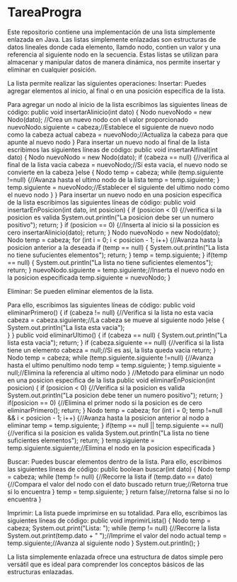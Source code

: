 # TareaProgra

Este repositorio contiene una implementación de una lista simplemente enlazada en Java. 
Las listas simplemente enlazadas son estructuras de datos lineales donde cada elemento, llamdo nodo, contien un valor y una referencia al siguiente nodo en la secuencia. Estas listas se utilizan para almacenar y manipular datos de manera dinámica, nos permite insertar y eliminar en cualquier posición.

La lista permite realizar las siguientes operaciones:
Insertar: Puedes agregar elementos al inicio, al final o en una posición específica de la lista.

  Para agregar un nodo al inicio de la lista escribimos las siguientes líneas de código:
      public void insertarAlinicio(int dato) {
	    Nodo nuevoNodo = new Nodo(dato); //Crea un nuevo nodo con el valor proporcionado
	    nuevoNodo.siguiente = cabeza;//Establece el siguiente de nuevo nodo como la cabeza actual
	    cabeza = nuevoNodo;//Actualiza la cabeza para que apunte al nuevo nodo
       }
  Para insertar un nuevo nodo al final de la lista escribimos las siguientes líneas de código:
      public void insertarAlfinal(int dato) {
	    Nodo nuevoNodo = new Nodo(dato);
	    if (cabeza == null) {//verifica al final de la lista vacia
  		cabeza = nuevoNodo;//Si esta vacia, el nuevo nodo se convierte en la cabeza
	    }else {
		  Nodo temp = cabeza;
	  	while (temp.siguiente !=null) {//Avanza hasta el ultimo nodo de la lista
			temp = temp.siguiente;
  		}
	  	temp.siguiente = nuevoNodo;//Establecer el siguiente del ultimo nodo como el nuevo nodo
  	  }
      }
  Para insertar un nuevo nodo en una posicion especifica de la lista escribimos las siguientes líneas de código:
      public void insertarEnPosicion(int dato, int posicion) {
	    if (posicion < 0) {//verifica si la posicion es valida
		  System.out.println("La posicion debe ser un numero positivo");
	  	return;
    	}
	    if (posicion == 0) {//Inserta al inicio si la possicion es cero
		  insertarAlinicio(dato);
		  return;
	    }
    	Nodo nuevoNodo = new Nodo(dato);
	    Nodo temp = cabeza;
    	for (int i = 0; i < posicion - 1; i++) {//Avanza hasta la posicion anterior a la deseada
	  	if (temp == null) {
			System.out.println("La lista no tiene sufucientes elementos");
			return;
	  	}
		  temp = temp.siguiente;
	    }
	   if(temp == null) {
		  System.out.println("La lista no tiene suficientes elementos");
	  	return;
  	}
	  nuevoNodo.siguiente = temp.siguiente;//Inserta el nuevo nodo en la posicion especificada
	  temp.siguiente = nuevoNodo;
    }
    
Eliminar: Se pueden eliminar elementos de la lista.

  Para ello, escribimos las siguientes líneas de código:
      public void eliminarPrimero() {
	    if (cabeza != null) {//Verifica si la lista no esta vacia
		  cabeza = cabeza.siguiente;//La cabeza se mueve al siguiente nodo
	    }else {
		  System.out.println("La lista esta vacia");	
	    }
      }
	    public void eliminarUltimo() {
		  if (cabeza == null) {
			System.out.println("La lista esta vacia");
			return;
	  	}
	  if (cabeza.siguiente == null) {//verifica si la lista tiene un elemento
		cabeza = null;//Si es asi, la lista queda vacia
		return;
	  }
  	Nodo temp = cabeza;
	  while (temp.siguiente.siguiente !=null) {//Avanza hasta el ultimo penultimo nodo
		temp = temp.siguiente;
  	}
	  temp.siguiente = null;//Elimina la referencia al ultimo nodo
  }
    //Metodo para eliminar un nodo en una posicion especifica de la lista
    public void eliminarEnPosicion(int posicion) {
	  if (posicion < 0) {//Verifica si la posicion es valida
		System.out.println("La posicion debe tener un numero positivo");
		return;
	  }
  	if(posicion == 0) {//Elimina el primer nodo si la posicion es de cero
		eliminarPrimero();
		return;
	  }
	  Nodo temp = cabeza;
  	for (int i = 0; temp !=null && i < posicion - 1; i++) {//Avanza hasta la posicion anterior al nodo a eliminar
		temp = temp.siguiente;
  	}
	  if(temp == null || temp.siguiente == null) {//verifica si la posicion es valida
		System.out.println("La lista no tiene suficientes elementos");
		return;
	  }
	  temp.siguiente = temp.siguiente.siguiente;//Elimina el nodo en la posicion especificada
    }

Buscar: Puedes buscar elementos dentro de la lista.
  Para ello, escribimos las siguientes líneas de código:
      public boolean buscar(int dato) {
	    Nodo temp = cabeza;
	    while (temp != null) {//Recorre la lista
		  if (temp.dato == dato) {//Compara el valor del nodo con el dato buscado
			return true;//Retorna true si lo encuentra
		  }
		  temp = temp.siguiente;
	    }
	    return false;//retorna false si no lo encuentra
      }

Imprimir: La lista puede imprimirse en su totalidad.
  Para ello, escribimos las siguientes líneas de código:
      public void imprimirLista() {
	    Nodo temp = cabeza;
	    System.out.print("Lista: ");
	    while (temp != null) {//Recorre la lista
		  System.out.print(temp.dato + " ");//Imprime el valor del nodo actual
		  temp = temp.siguiente;//Avanza al siguiente nodo
	    }
	    System.out.println();
      }
      
La lista simplemente enlazada ofrece una estructura de datos simple pero versátil que es ideal para comprender los conceptos básicos de las estructuras enlazadas. 
